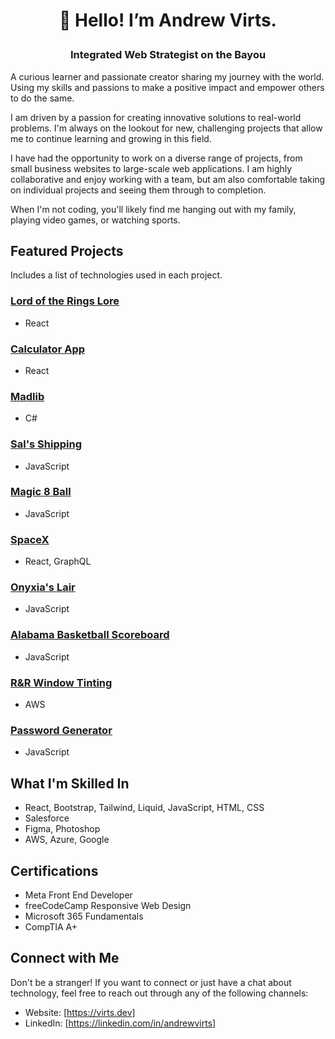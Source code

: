 # <p align="center">👋 Hello! I’m Andrew Virts.</p>
### <p align="center">Integrated Web Strategist on the Bayou</p>
A curious learner and passionate creator sharing my journey with the world. Using my skills and passions to make a positive impact and empower others to do the same. 

I am driven by a passion for creating innovative solutions to real-world problems. I'm always on the lookout for new, challenging projects that allow me to continue learning and growing in this field.

I have had the opportunity to work on a diverse range of projects, from small business websites to large-scale web applications. I am highly collaborative and enjoy working with a team, but am also comfortable taking on individual projects and seeing them through to completion.

When I'm not coding, you'll likely find me hanging out with my family, playing video games, or watching sports.

## Featured Projects
Includes a list of technologies used in each project.

### [Lord of the Rings Lore](https://github.com/asvirts/lotr-lore)
- React
### [Calculator App](https://github.com/asvirts/React-Calculator-App)
- React
### [Madlib](https://github.com/asvirts/Madlib)
- C#
### [Sal's Shipping](https://github.com/asvirts/codecademy-sals-shipping)
- JavaScript

### [Magic 8 Ball](https://github.com/asvirts/codecademy-magic-8-ball)
- JavaScript
### [SpaceX](https://github.com/asvirts/space-x)
- React, GraphQL
### [Onyxia's Lair](https://github.com/asvirts/onyxias-lair)
- JavaScript
### [Alabama Basketball Scoreboard](https://github.com/asvirts/scrimba-basketball-scoreboard)
- JavaScript
### [R&R Window Tinting](https://github.com/asvirts/r-and-r)
- AWS
### [Password Generator](https://github.com/asvirts/password-generator)
- JavaScript

## What I'm Skilled In

- React, Bootstrap, Tailwind, Liquid, JavaScript, HTML, CSS
- Salesforce
- Figma, Photoshop
- AWS, Azure, Google

## Certifications

- Meta Front End Developer
- freeCodeCamp Responsive Web Design
- Microsoft 365 Fundamentals
- CompTIA A+

## Connect with Me

Don't be a stranger! If you want to connect or just have a chat about technology, feel free to reach out through any of the following channels:

- Website: [https://virts.dev]
- LinkedIn: [https://linkedin.com/in/andrewvirts]
